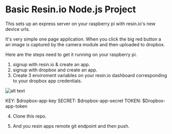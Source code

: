 # Basic Resin.io Node.js Project

This sets up an express server on your raspberry pi with resin.io's new device urls. 

It's very simple one page application. When you click the big red button a an image is captured by the camera module and then uploaded to dropbox. 

Here are the steps need to get it running on your raspberry pi.

1. signup with resin.io & create an app. 
2. signup with dropbox and create an app. 
3. Create 3 enviroment variables on your resin.io dashboard corresponding to your dropbox app credentials.

![alt text](https://github.com/craig-mulligan/selfPie/images/envars.png "Enviroment variables")

KEY: $dropbox-app-key
SECRET: $dropbox-app-secret
TOKEN: $Dropbox-app-token

4. Clone this repo. 

5. And you resin apps remote git endpoint and then push. 



